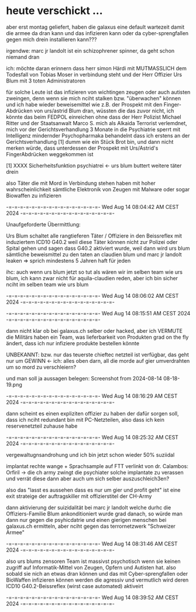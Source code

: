 # heute verschickt ...

aber erst montag geliefert, haben die galaxus eine default wartezeit damit die armee da dran kann und das infizieren kann oder da cyber-sprengfallen gegen mich drein installieren kann???

irgendwe: marc jr landolt ist ein schizophrener spinner, da geht schon niemand dran

ich: möchte daran erinnern dass herr simon Härdi mit MUTMASSLICH dem Todesfall von Tobias Moser in verbindung steht und der Herr Offizier Urs Blum mit 3 toten Administratoren

für solche Leute ist das infizieren von wichtingen zeugen oder auch autisten zweingen, denn wenn sie mich nciht stalken bzw. "überwachen" können und ich habe wieder beweisemittel wie z.B. der Prospekt mit den Finger-Abdrücken von urs/astrid Blum dran, wüssten die das zuvor nicht, ich könnte das beim FEDPOL einreichen ohne dass der Herr Polizist Michael Ritter und der Staatsanwalt Marco S. mich als Alkaida Terrorist verlemdnet, mich vor der Gerichtsverhandlung 3 Monate in die Psychiatrie sperrt mit Intelligenz mindernder Psychopharmaka behandelnt dass ich erstens an der Gerichtsverhandlung [1] dumm wie ein Stück Brot bin, und dann nicht merken würde, dass unterdessen der Prospekt mit Urs/Astrid's FingerAbdrücken weggekommen ist

[1] XXXX Sicherheitsfunktion psychiatrei <- urs blum buttert weitere täter drein

also Täter die mit Mord in Verbindung stehen haben mit hoher wahrscheinlichkeit sämtliche Elektronik von Zeugen mit Malware oder sogar Biowaffen zu infizieren


-=-=-=-=-=-=-=-=-=-=-=-=-=-=-=-=-
Wed Aug 14 08:04:42 AM CEST 2024
-=-=-=-=-=-=-=-=-=-=-=-=-=-=-=-=-

Unaufgeforderte Übermittlung:

Urs Blum schaltet alle rangtieferen Täter / Offiziere in den Beissreflex mit induziertem ICD10 G40.2 weil diese Täter können nicht zur Polizei oder Spital gehen und sagen dass G40.2 aktiviert wurde, weil dann wird urs blum sämtliche beweismittel zu den taten an claudien blum und marc jr landolt leaken => sprich mindestens 5 Jahren haft für jeden

ihc: auch wenn urs blum jetzt so tut als wären wir im selben team wie urs blum, ich kann zwar nicht für aquila-claudien reden, aber ich bin sicher nciht im selben team wie urs blum

-=-=-=-=-=-=-=-=-=-=-=-=-=-=-=-=-
Wed Aug 14 08:06:02 AM CEST 2024
-=-=-=-=-=-=-=-=-=-=-=-=-=-=-=-=-

-=-=-=-=-=-=-=-=-=-=-=-=-=-=-=-=-
Wed Aug 14 08:15:51 AM CEST 2024
-=-=-=-=-=-=-=-=-=-=-=-=-=-=-=-=-

dann nicht klar ob bei galaxus.ch selber oder hacked, aber ich VERMUTE die Militärs haben ein Team, was lieferbarkeit von Produkten grad on the fly ändert, dass ich nur infiziere produkte bestellen könnte

UNBEKANNT:
bzw. nur das teuerste chieftec netzteil ist verfügbar, das geht nur um GEWINN <- ich: alles oben darn, all die morde auf gier umverdrahten um so mord zu verschleiern?

und man soll ja aussagen belegen: Screenshot from 2024-08-14 08-18-19.png

-=-=-=-=-=-=-=-=-=-=-=-=-=-=-=-=-
Wed Aug 14 08:16:29 AM CEST 2024
-=-=-=-=-=-=-=-=-=-=-=-=-=-=-=-=-

dann scheint es einen expliziten offizier zu haben der dafür sorgen soll, dass ich nciht redundant bin mit PC-Netzteilen, also dass ich kein reservenetzteil zuhause habe

-=-=-=-=-=-=-=-=-=-=-=-=-=-=-=-=-
Wed Aug 14 08:25:32 AM CEST 2024
-=-=-=-=-=-=-=-=-=-=-=-=-=-=-=-=-

vergewaltugnsandrohung und ich bin jetzt schon wieder 50% suziidal

implantat rechte wange + Sprachsample auf FTT verlinkt von dr. Calambos: Orfiril
-> die ch army zwingt die psychiater solche implantate zu verassen und verrät diese dann aber auch um sich selber auszuschleich3en?


also das "lasst es aussehen dass es nur um gier und profit geht" ist eine exit strateige der auftragskiller mit offizierstitel der CH-Army

dann aktivierung der suizidalität bei marc jr landolt welche durhc die Offiziers-Familie Blum ankonditioniert wurde grad danach, so würde man dann nur gegen die psyhicdatrie und einen gierigen menschen bei galaxus.ch ermitteln, aber nciht gegen das terrornetzwerk "Schweizer Armee"

-=-=-=-=-=-=-=-=-=-=-=-=-=-=-=-=-
Wed Aug 14 08:31:46 AM CEST 2024
-=-=-=-=-=-=-=-=-=-=-=-=-=-=-=-=-

also urs blums zensoren Team ist massivst psychotisch wenn sie keinen zugriff auf Informatik-Mittel von Zeugen, Opfern und Autisten hat. also sobald sie nich an etwas dran können und das mit Cyber-sprengfallen oder BioWaffen infizieren können werden die agressiv und vermutlich wird deren ICD10 G40.2-Beissreflex (wirst case automated) aktiveirt

-=-=-=-=-=-=-=-=-=-=-=-=-=-=-=-=-
Wed Aug 14 08:39:52 AM CEST 2024
-=-=-=-=-=-=-=-=-=-=-=-=-=-=-=-=-



